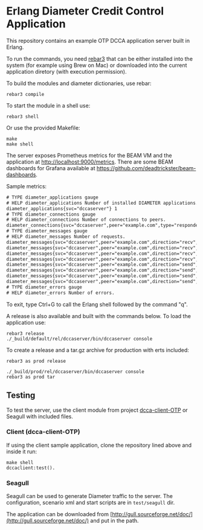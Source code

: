 # Erlang Diameter Credit Control Application

This repository contains an example OTP DCCA application server built in Erlang.

To run the commands, you need [rebar3](https://rebar3.org/docs/getting-started/) that can be either installed into the system (for example using Brew on Mac) or downloaded into the current application diretory (with execution permission).

To build the modules and diameter dictionaries, use rebar:

    rebar3 compile

To start the module in a shell use:

    rebar3 shell

Or use the provided Makefile:

    make
    make shell

The server exposes Prometheus metrics for the BEAM VM and the application at <http://localhost:9000/metrics>. There are some BEAM dashboards for Grafana available at <https://github.com/deadtrickster/beam-dashboards>.

Sample metrics:

```txt
# TYPE diameter_applications gauge
# HELP diameter_applications Number of installed DIAMETER applications.
diameter_applications{svc="dccaserver"} 1
# TYPE diameter_connections gauge
# HELP diameter_connections Number of connections to peers.
diameter_connections{svc="dccaserver",peer="example.com",type="responder",state="okay",protocol="tcp"} 1
# TYPE diameter_messages gauge
# HELP diameter_messages Number of requests.
diameter_messages{svc="dccaserver",peer="example.com",direction="recv",type="answer",msg="DWA",rc="2001"} 6
diameter_messages{svc="dccaserver",peer="example.com",direction="recv",type="request",msg="CCR"} 6
diameter_messages{svc="dccaserver",peer="example.com",direction="recv",type="request",msg="CER"} 1
diameter_messages{svc="dccaserver",peer="example.com",direction="recv",type="request",msg="DWR"} 3
diameter_messages{svc="dccaserver",peer="example.com",direction="send",type="answer",msg="CCA",rc="2001"} 6
diameter_messages{svc="dccaserver",peer="example.com",direction="send",type="answer",msg="CEA",rc="2001"} 1
diameter_messages{svc="dccaserver",peer="example.com",direction="send",type="answer",msg="DWA",rc="2001"} 3
diameter_messages{svc="dccaserver",peer="example.com",direction="send",type="request",msg="DWR"} 6
# TYPE diameter_errors gauge
# HELP diameter_errors Number of errors.
```

To exit, type Ctrl+G to call the Erlang shell followed by the command "q".

A release is also available and built with the commands below. To load the application use:

    rebar3 release
    ./_build/default/rel/dccaserver/bin/dccaserver console

To create a release and a tar.gz archive for production with erts included:

    rebar3 as prod release

    ./_build/prod/rel/dccaserver/bin/dccaserver console
    rebar3 as prod tar

## Testing

To test the server, use the client module from project [dcca-client-OTP](https://github.com/carlosedp/dcca-client-OTP) or Seagull with included files.

### Client (dcca-client-OTP)

If using the client sample application, clone the repository lined above and inside it run:

    make shell
    dccaclient:test().

### Seagull

Seagull can be used to generate Diameter traffic to the server. The configuration, scenario xml and start scripts are in `test/seagull` dir.

The application can be downloaded from [http://gull.sourceforge.net/doc/](http://gull.sourceforge.net/doc/) and put in the path.



